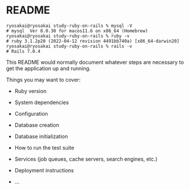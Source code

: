 # README

```shell
ryosakai@ryosakai study-ruby-on-rails % mysql -V
# mysql  Ver 8.0.30 for macos11.6 on x86_64 (Homebrew)
ryosakai@ryosakai study-ruby-on-rails % ruby -v
# ruby 3.1.2p20 (2022-04-12 revision 4491bb740a) [x86_64-darwin20]
ryosakai@ryosakai study-ruby-on-rails % rails -v
# Rails 7.0.4
```


This README would normally document whatever steps are necessary to get the
application up and running.

Things you may want to cover:

* Ruby version

* System dependencies

* Configuration

* Database creation

* Database initialization

* How to run the test suite

* Services (job queues, cache servers, search engines, etc.)

* Deployment instructions

* ...
